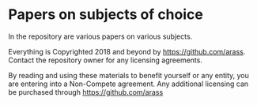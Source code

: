 # Papers on subjects of choice

In the repository are various papers on various subjects.

Everything is Copyrighted 2018 and beyond by https://github.com/arass.
Contact the repository owner for any licensing agreements.

By reading and using these materials to benefit yourself or any entity, you are entering into a Non-Compete agreement.
Any additional licensing can be purchased through https://github.com/arass
